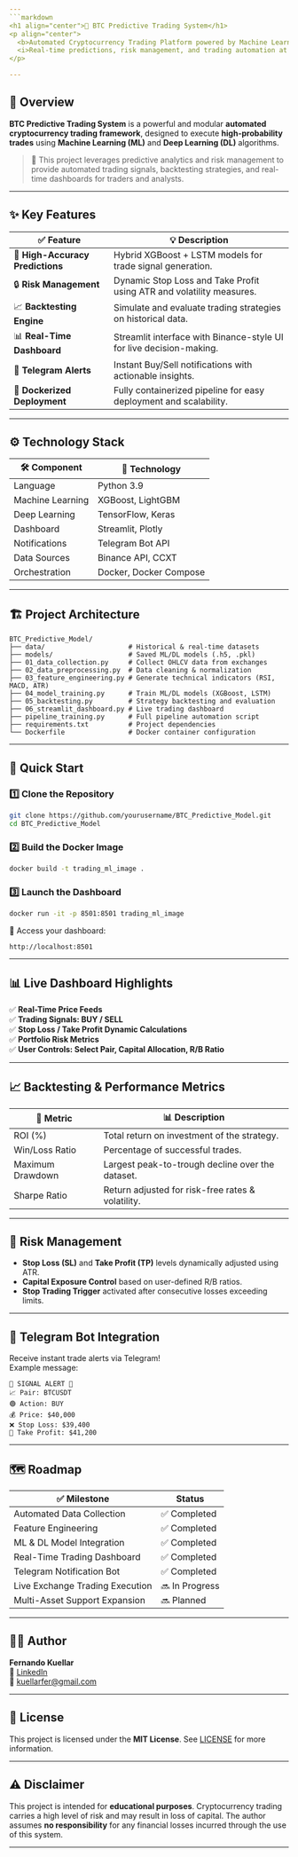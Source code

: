 ```yaml
---
```markdown
<h1 align="center">🚀 BTC Predictive Trading System</h1>
<p align="center">
  <b>Automated Cryptocurrency Trading Platform powered by Machine Learning & Deep Learning</b><br>
  <i>Real-time predictions, risk management, and trading automation at your fingertips.</i>
</p>

---
```


## 📌 Overview

**BTC Predictive Trading System** is a powerful and modular **automated cryptocurrency trading framework**, designed to execute **high-probability trades** using **Machine Learning (ML)** and **Deep Learning (DL)** algorithms.

> 🧠 This project leverages predictive analytics and risk management to provide automated trading signals, backtesting strategies, and real-time dashboards for traders and analysts.

---

## ✨ Key Features

| ✅ Feature                   | 💡 Description                                                           |
|-----------------------------|--------------------------------------------------------------------------|
| 🎯 **High-Accuracy Predictions** | Hybrid XGBoost + LSTM models for trade signal generation.              |
| 🔒 **Risk Management**           | Dynamic Stop Loss and Take Profit using ATR and volatility measures.   |
| 📈 **Backtesting Engine**        | Simulate and evaluate trading strategies on historical data.           |
| 📊 **Real-Time Dashboard**       | Streamlit interface with Binance-style UI for live decision-making.    |
| 🤖 **Telegram Alerts**           | Instant Buy/Sell notifications with actionable insights.               |
| 🐳 **Dockerized Deployment**     | Fully containerized pipeline for easy deployment and scalability.      |

---

## ⚙️ Technology Stack

| 🛠️ Component        | 🚀 Technology           |
|---------------------|-------------------------|
| Language            | Python 3.9              |
| Machine Learning    | XGBoost, LightGBM       |
| Deep Learning       | TensorFlow, Keras       |
| Dashboard           | Streamlit, Plotly       |
| Notifications       | Telegram Bot API        |
| Data Sources        | Binance API, CCXT       |
| Orchestration       | Docker, Docker Compose  |

---

## 🏗️ Project Architecture

```
BTC_Predictive_Model/
├── data/                     # Historical & real-time datasets
├── models/                   # Saved ML/DL models (.h5, .pkl)
├── 01_data_collection.py     # Collect OHLCV data from exchanges
├── 02_data_preprocessing.py  # Data cleaning & normalization
├── 03_feature_engineering.py # Generate technical indicators (RSI, MACD, ATR)
├── 04_model_training.py      # Train ML/DL models (XGBoost, LSTM)
├── 05_backtesting.py         # Strategy backtesting and evaluation
├── 06_streamlit_dashboard.py # Live trading dashboard
├── pipeline_training.py      # Full pipeline automation script
├── requirements.txt          # Project dependencies
└── Dockerfile                # Docker container configuration
```

---

## 🚀 Quick Start

### 1️⃣ Clone the Repository
```bash
git clone https://github.com/yourusername/BTC_Predictive_Model.git
cd BTC_Predictive_Model
```

### 2️⃣ Build the Docker Image
```bash
docker build -t trading_ml_image .
```

### 3️⃣ Launch the Dashboard
```bash
docker run -it -p 8501:8501 trading_ml_image
```

🔗 Access your dashboard:  
```
http://localhost:8501
```

---

## 📊 Live Dashboard Highlights

✅ **Real-Time Price Feeds**  
✅ **Trading Signals: BUY / SELL**  
✅ **Stop Loss / Take Profit Dynamic Calculations**  
✅ **Portfolio Risk Metrics**  
✅ **User Controls: Select Pair, Capital Allocation, R/B Ratio**

---

## 📈 Backtesting & Performance Metrics

| 🧮 Metric            | 📊 Description                                     |
|----------------------|----------------------------------------------------|
| ROI (%)              | Total return on investment of the strategy.       |
| Win/Loss Ratio       | Percentage of successful trades.                  |
| Maximum Drawdown     | Largest peak-to-trough decline over the dataset.  |
| Sharpe Ratio         | Return adjusted for risk-free rates & volatility. |

---

## 🔐 Risk Management

- **Stop Loss (SL)** and **Take Profit (TP)** levels dynamically adjusted using ATR.  
- **Capital Exposure Control** based on user-defined R/B ratios.  
- **Stop Trading Trigger** activated after consecutive losses exceeding limits.

---

## 📡 Telegram Bot Integration

Receive instant trade alerts via Telegram!  
Example message:  
```
🚀 SIGNAL ALERT 🚀  
📈 Pair: BTCUSDT  
🟢 Action: BUY  
💰 Price: $40,000  
❌ Stop Loss: $39,400  
🎯 Take Profit: $41,200  
```

---

## 🗺️ Roadmap

| ✅ Milestone                     | Status        |
|---------------------------------|---------------|
| Automated Data Collection       | ✅ Completed  |
| Feature Engineering             | ✅ Completed  |
| ML & DL Model Integration       | ✅ Completed  |
| Real-Time Trading Dashboard     | ✅ Completed  |
| Telegram Notification Bot       | ✅ Completed  |
| Live Exchange Trading Execution | 🔜 In Progress|
| Multi-Asset Support Expansion   | 🔜 Planned    |

---

## 👨‍💻 Author

**Fernando Kuellar**  
🔗 [LinkedIn](https://www.linkedin.com/in/fernando-kuellar)  
📧 kuellarfer@gmail.com  

---

## 📄 License

This project is licensed under the **MIT License**. See [LICENSE](LICENSE) for more information.

---

## ⚠️ Disclaimer

This project is intended for **educational purposes**. Cryptocurrency trading carries a high level of risk and may result in loss of capital. The author assumes **no responsibility** for any financial losses incurred through the use of this system.

---

```
